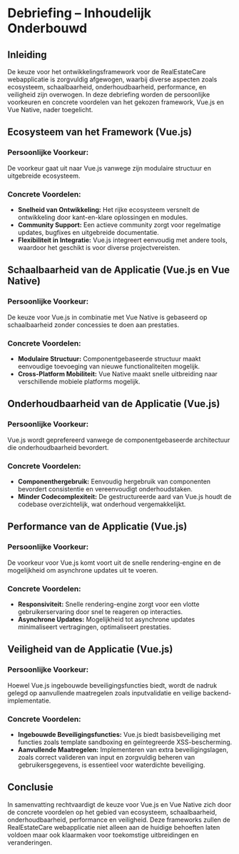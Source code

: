 # Debriefing – Inhoudelijk Onderbouwd

## Inleiding

De keuze voor het ontwikkelingsframework voor de RealEstateCare webapplicatie is zorgvuldig afgewogen, waarbij diverse aspecten zoals ecosysteem, schaalbaarheid, onderhoudbaarheid, performance, en veiligheid zijn overwogen. In deze debriefing worden de persoonlijke voorkeuren en concrete voordelen van het gekozen framework, Vue.js en Vue Native, nader toegelicht.

## Ecosysteem van het Framework (Vue.js)

### Persoonlijke Voorkeur:

De voorkeur gaat uit naar Vue.js vanwege zijn modulaire structuur en uitgebreide ecosysteem.

### Concrete Voordelen:

-   **Snelheid van Ontwikkeling:** Het rijke ecosysteem versnelt de ontwikkeling door kant-en-klare oplossingen en modules.
-   **Community Support:** Een actieve community zorgt voor regelmatige updates, bugfixes en uitgebreide documentatie.
-   **Flexibiliteit in Integratie:** Vue.js integreert eenvoudig met andere tools, waardoor het geschikt is voor diverse projectvereisten.

## Schaalbaarheid van de Applicatie (Vue.js en Vue Native)

### Persoonlijke Voorkeur:

De keuze voor Vue.js in combinatie met Vue Native is gebaseerd op schaalbaarheid zonder concessies te doen aan prestaties.

### Concrete Voordelen:

-   **Modulaire Structuur:** Componentgebaseerde structuur maakt eenvoudige toevoeging van nieuwe functionaliteiten mogelijk.
-   **Cross-Platform Mobiliteit:** Vue Native maakt snelle uitbreiding naar verschillende mobiele platforms mogelijk.

## Onderhoudbaarheid van de Applicatie (Vue.js)

### Persoonlijke Voorkeur:

Vue.js wordt geprefereerd vanwege de componentgebaseerde architectuur die onderhoudbaarheid bevordert.

### Concrete Voordelen:

-   **Componenthergebruik:** Eenvoudig hergebruik van componenten bevordert consistentie en vereenvoudigt onderhoudstaken.
-   **Minder Codecomplexiteit:** De gestructureerde aard van Vue.js houdt de codebase overzichtelijk, wat onderhoud vergemakkelijkt.

## Performance van de Applicatie (Vue.js)

### Persoonlijke Voorkeur:

De voorkeur voor Vue.js komt voort uit de snelle rendering-engine en de mogelijkheid om asynchrone updates uit te voeren.

### Concrete Voordelen:

-   **Responsiviteit:** Snelle rendering-engine zorgt voor een vlotte gebruikerservaring door snel te reageren op interacties.
-   **Asynchrone Updates:** Mogelijkheid tot asynchrone updates minimaliseert vertragingen, optimaliseert prestaties.

## Veiligheid van de Applicatie (Vue.js)

### Persoonlijke Voorkeur:

Hoewel Vue.js ingebouwde beveiligingsfuncties biedt, wordt de nadruk gelegd op aanvullende maatregelen zoals inputvalidatie en veilige backend-implementatie.

### Concrete Voordelen:

-   **Ingebouwde Beveiligingsfuncties:** Vue.js biedt basisbeveiliging met functies zoals template sandboxing en geïntegreerde XSS-bescherming.
-   **Aanvullende Maatregelen:** Implementeren van extra beveiligingslagen, zoals correct valideren van input en zorgvuldig beheren van gebruikersgegevens, is essentieel voor waterdichte beveiliging.

## Conclusie

In samenvatting rechtvaardigt de keuze voor Vue.js en Vue Native zich door de concrete voordelen op het gebied van ecosysteem, schaalbaarheid, onderhoudbaarheid, performance en veiligheid. Deze frameworks zullen de RealEstateCare webapplicatie niet alleen aan de huidige behoeften laten voldoen maar ook klaarmaken voor toekomstige uitbreidingen en veranderingen.

